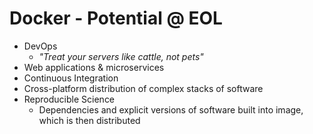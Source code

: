 # Docker - Potential @ EOL

- DevOps
  - *"Treat your servers like cattle, not pets"*
- Web applications & microservices
- Continuous Integration
- Cross-platform distribution of complex stacks of software
- Reproducible Science
  - Dependencies and explicit versions of software built into image, which is then distributed
